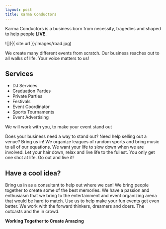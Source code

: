 ```yaml
---
layout: post
title: Karma Conductors
---
```



Karma Conductors is a business born from necessity, tragedies and shaped to help people <strong>LIVE</strong>. 

![]({{ site.url }}/images/road.jpg)

We create many different events from scratch. Our business reaches out to all walks of life. Your voice matters to us!

<h2>Services</h2>

<ul>
<li> DJ Services
<li> Graduation Parties
<li> Private Parties
<li> Festivals
<li> Event Coordinator
<li> Sports Tournaments
<li> Event Advertising
</ul>


<p class=message> We will work with you, to make your event stand out </p>

<p>
Does your business need a way to stand out? Need help selling out a venue? Bring us in! We organize leagues of random sports and bring music to all of our equations. We want your life to slow down when we are involved. Let your hair down, relax and live life to the fullest. You only get one shot at life. Go out and live it! 
</p>

<h2>Have a cool idea?</h2> 

<p>
Bring us in as a consultant to help out where we can! We bring people together to create some of the best memories.
We have a passion and enthusiasm that we bring to the entertainment and event organizing arena that would be hard to match. Use us to help make your fun events get even better. We work with the forward thinkers, dreamers and doers. The outcasts and the in crowd. 
</p>

<strong>Working Together to Create Amazing</strong>